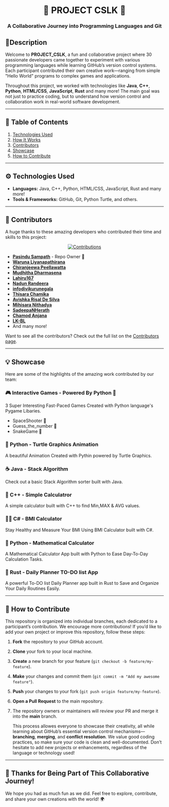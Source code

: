 <h1 align="center"> 🌟 PROJECT CSLK 🌟 </h1> 
<h3 align="center"> A Collaborative Journey into Programming Languages and Git </h3>

## 📜Description 
Welcome to **PROJECT_CSLK**, a fun and collaborative project where 30 passionate developers came together to experiment with various programming languages while learning GitHub’s version control systems. Each participant contributed their own creative work—ranging from simple "Hello World" programs to complex games and applications.

Throughout this project, we worked with technologies like  **Java**, **C++**, **Python**, **HTML/CSS**, **JavaScript**, **Rust** and many more! The main goal was not just to practice coding, but to understand how version control and collaboration work in real-world software development.

---

## 📝 Table of Contents
1. [Technologies Used](#technologies-used)
2. [How It Works](#how-it-works)
3. [Contributors](#contributors)
4. [Showcase](#showcase)
5. [How to Contribute](#how-to-contribute)

---

## ⚙️ Technologies Used
- **Languages:** Java, C++, Python, HTML/CSS, JavaScript, Rust and many more!
- **Tools & Frameworks:** GitHub, Git, Python Turtle, and others.

---

## 👥 Contributors
A huge thanks to these amazing developers who contributed their time and skills to this project:

<p align="center">
  <a href="https://dragon.edu.lk/sipsuru">
     <img src="https://github.com/user-attachments/assets/fa7b8388-482c-4706-af60-635456dfe380" alt="Contributions">
  </a>
</p>

- [**Pasindu Sampath**](https://github.com/pasindusampath) - Repo Owner 🌟
- [**Waruna Liyanapathirana**](https://github.com/warundev)
- [**Chiranjeewa Peellawatta**](https://github.com/chiraaax)
- [**Mudhitha Dharmasena**](https://github.com/dmudhitha)
- [**Lahiru167**](https://github.com/Lahiru167)
- [**Nadun Randeera**](https://github.com/Nadunrandeera)
- [**infodivikurunegala**](https://github.com/infodivikurunegala)
- [**Thisara Chamika**](https://github.com/Thisara-Chamika)
- [**Avishka Risal De Silva**](https://github.com/AvishkaRisal)
- [**Mihisara Nithadya**](https://github.com/nithadya)
- [**SadeepaNHerath**](https://github.com/SadeepaNHerath)
- [**Chamod Anjana**](https://github.com/ChamodAnjana)
- [**LK-BL**](https://github.com/lk-bl)
- And many more!

Want to see all the contributors? Check out the full list on the [Contributors page](https://github.com/pasindusampath/project_cslk/graphs/contributors).

---

## 💡 Showcase
Here are some of the highlights of the amazing work contributed by our team:

### 🎮 Interactive Games - Powered By Python 🐍
3 Super Interesting Fast-Paced Games Created with Python language's Pygame Libaries.
 - SpaceShooter 🚀
 - Guess_the_number 🔢
 - SnakeGame 🐍

### 🐍 Python - Turtle Graphics Animation
A beautiful Animation Created with Pythin powered by Turtle Graphics.


### ☕ Java - Stack Algorithm
Check out a basic Stack Algorithm sorter built with Java.


### 🧮 C++ - Simple Calculatror
A simple calculator built with C++ to find Min,MAX & AVG values.


### 👨‍⚕️ C# - BMI Calculator
Stay Healthy and Measure Your BMI Using BMI Calculator built with C#.


### 🐍 Python - Mathematical Calculator
A Mathematical Calculator App built with Python to Ease Day-To-Day Calculation Tasks.


### 🚀 Rust - Daily Planner TO-DO list App
A powerful To-DO list Daily Planner app built in Rust to Save and Organize Your Daily Routines Easily.


---

## 🤝 How to Contribute
This repository is organized into individual branches, each dedicated to a participant’s contribution.
We encourage more contributions! If you’d like to add your own project or improve this repository, follow these steps:

1. **Fork** the repository to your GitHub account.
2. **Clone** your fork to your local machine.
3. **Create** a new branch for your feature (`git checkout -b feature/my-feature`).
4. **Make** your changes and commit them (`git commit -m "Add my awesome feature"`).
5. **Push** your changes to your fork (`git push origin feature/my-feature`).
6. **Open a Pull Request** to the main repository.
7. The repository owners or maintainers will review your PR and merge it into the **main** branch.

    
    This process allowes everyone to showcase their creativity, all while learning about GitHub’s essential version control mechanisms—**branching**, **merging**, and **conflict resolution**.
    We value good coding practices, so make sure your code is clean and well-documented. Don’t hesitate to add new projects or enhancements, regardless of the language or technology used!
   
---

## 🎉 Thanks for Being Part of This Collaborative Journey!
We hope you had as much fun as we did. Feel free to explore, contribute, and share your own creations with the world! 🌍
